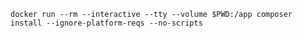 ```shell script
docker run --rm --interactive --tty --volume $PWD:/app composer install --ignore-platform-reqs --no-scripts
```
